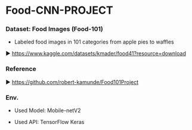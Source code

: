 # Food-CNN-PROJECT

### Dataset: Food Images (Food-101)
+ Labeled food images in 101 categories from apple pies to waffles

▶ https://www.kaggle.com/datasets/kmader/food41?resource=download

### Reference

▶ https://github.com/robert-kamunde/Food101Project

### Env.

+ Used Model: Mobile-netV2

+ Used API: TensorFlow Keras
